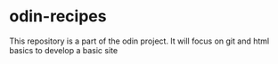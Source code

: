 # odin-recipes
This repository is  a part of the odin project.
It will focus on git and html basics to develop a  basic site
